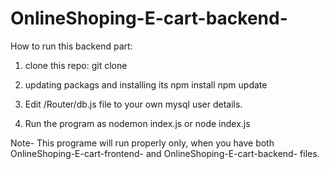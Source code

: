 # OnlineShoping-E-cart-backend-
How to run this backend part:
1) clone this repo:
    git clone
2) updating packags and installing its
    npm install
    npm update
3) Edit /Router/db.js file to your own mysql user details.

4) Run the program as
   nodemon index.js or node index.js

Note- This programe will run properly only, when you have both OnlineShoping-E-cart-frontend- and OnlineShoping-E-cart-backend- files.
